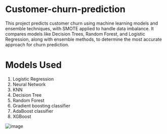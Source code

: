 # Customer-churn-prediction
This project predicts customer churn using machine learning models and ensemble techniques, with SMOTE applied to handle data imbalance. It compares models like Decision Trees, Random Forest, and Logistic Regression, along with ensemble methods, to determine the most accurate approach for churn prediction.

# Models Used
1. Logistic Regression
2. Neural Network
3. KNN
4. Decision Tree
5. Random Forest
6. Gradient boosting classifier
7. AdaBoost classifier
8. XGBoost

![image](https://github.com/user-attachments/assets/20b2cf3f-75d7-4f86-b40e-a7fb9e6bc3af)
